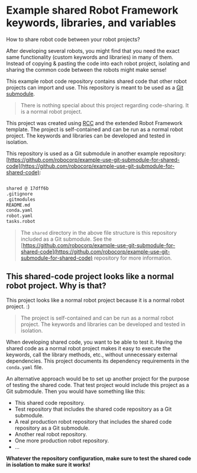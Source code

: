 # Example shared Robot Framework keywords, libraries, and variables

How to share robot code between your robot projects?

After developing several robots, you might find that you need the exact same functionality (custom keywords and libraries) in many of them. Instead of copying & pasting the code into each robot project, isolating and sharing the common code between the robots might make sense!

This example robot code repository contains shared code that other robot projects can import and use. This repository is meant to be used as a [Git submodule](https://git-scm.com/book/en/v2/Git-Tools-Submodules).

> There is nothing special about this project regarding code-sharing. It is a normal robot project.

This project was created using [RCC](https://github.com/robocorp/rcc) and the extended Robot Framework template. The project is self-contained and can be run as a normal robot project. The keywords and libraries can be developed and tested in isolation.

This repository is used as a Git submodule in another example repository: [https://github.com/robocorp/example-use-git-submodule-for-shared-code](https://github.com/robocorp/example-use-git-submodule-for-shared-code):

```bash

shared @ 17dff6b
.gitignore
.gitmodules
README.md
conda.yaml
robot.yaml
tasks.robot
```

> The `shared` directory in the above file structure is this repository included as a Git submodule. See the [https://github.com/robocorp/example-use-git-submodule-for-shared-code](https://github.com/robocorp/example-use-git-submodule-for-shared-code) repository for more information.

## This shared-code project looks like a normal robot project. Why is that?

This project looks like a normal robot project because it is a normal robot project. :)

> The project is self-contained and can be run as a normal robot project. The keywords and libraries can be developed and tested in isolation.

When developing shared code, you want to be able to test it. Having the shared code as a normal robot project makes it easy to execute the keywords, call the library methods, etc., without unnecessary external dependencies. This project documents its dependency requirements in the `conda.yaml` file.

An alternative approach would be to set up another project for the purpose of testing the shared code. That test project would include this project as a Git submodule. Then you would have something like this:

- This shared code repository.
- Test repository that includes the shared code repository as a Git submodule.
- A real production robot repository that includes the shared code repository as a Git submodule.
- Another real robot repository.
- One more production robot repository.
- ...

**Whatever the repository configuration, make sure to test the shared code in isolation to make sure it works!**
